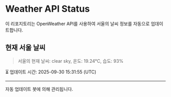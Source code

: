 
# Weather API Status

이 리포지토리는 OpenWeather API를 사용하여 서울의 날씨 정보를 자동으로 업데이트합니다.

## 현재 서울 날씨
> 서울의 현재 날씨: clear sky, 온도: 19.24°C, 습도: 93%

⏳ 업데이트 시간: 2025-09-30 15:31:55 (UTC)

---
자동 업데이트 봇에 의해 관리됩니다.
